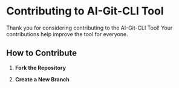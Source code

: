 # Contributing to AI-Git-CLI Tool

Thank you for considering contributing to the AI-Git-CLI Tool! Your contributions help improve the tool for everyone.

## How to Contribute

1. **Fork the Repository**

2. **Create a New Branch**